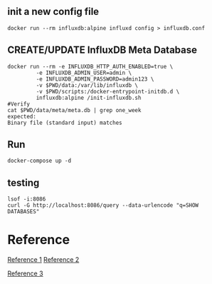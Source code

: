 
## init a new config file
```
docker run --rm influxdb:alpine influxd config > influxdb.conf
```

## CREATE/UPDATE InfluxDB Meta Database
```
docker run --rm -e INFLUXDB_HTTP_AUTH_ENABLED=true \
         -e INFLUXDB_ADMIN_USER=admin \
         -e INFLUXDB_ADMIN_PASSWORD=admin123 \
         -v $PWD/data:/var/lib/influxdb \
         -v $PWD/scripts:/docker-entrypoint-initdb.d \
         influxdb:alpine /init-influxdb.sh
#Verify
cat $PWD/data/meta/meta.db | grep one_week
expected:
Binary file (standard input) matches
```

## Run
```
docker-compose up -d
```

## testing
```
lsof -i:8086
curl -G http://localhost:8086/query --data-urlencode "q=SHOW DATABASES"
```

# Reference
[Reference 1](https://thenewstack.io/how-to-setup-influxdb-telegraf-and-grafana-on-docker-part-1/)
[Reference 2](https://thenewstack.io/how-to-setup-influxdb-telegraf-and-grafana-on-docker-part-2)

[Reference 3](https://github.com/DataDog/java-dogstatsd-client)